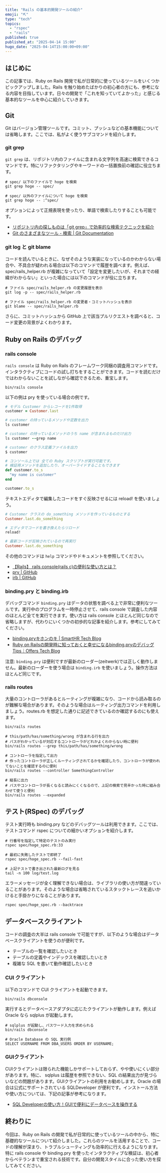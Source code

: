 ```yaml
---
title: "Rails の基本的開発ツールの紹介"
emoji: "⛏️"
type: "tech"
topics:
  - "rspec"
  - "rails"
published: true
published_at: "2025-04-14 15:00"
hugo_date: "2025-04-14T15:00:00+09:00"
---
```


## はじめに

この記事では、Ruby on Rails 開発で私が日常的に使っているツールをいくつかピックアップしました。Rails を触り始めたばかりの初心者の方にも、参考になる内容を目指しています。日々の開発で「これを知っていてよかった」と感じる基本的なツールを中心に紹介していきます。

## Git
Git はバージョン管理ツールです。コミット、プッシュなどの基本機能については省略します。ここでは、私がよく使うサブコマンドを紹介します。

### git grep
`git grep` は、リポジトリ内のファイルに含まれる文字列を高速に検索できるコマンドです。特にリファクタリングやキーワードの一括置換前の確認に役立ちます。

```
# spec/ 以下のファイルで hoge を検索
git grep hoge -- spec/

# spec/ 以外のファイルについて hoge を検索
git grep hoge -- :^spec/
```

オプションによって正規表現を使ったり、単語で検索したりすることも可能です。

* [リポジトリ内の探しものは「git grep」で効率的な検索テクニックを紹介
](https://envader.plus/article/386)
* [Git のさまざまなツール - 検索 | Git Documentation](https://git-scm.com/book/ja/v2/Git-%E3%81%AE%E3%81%95%E3%81%BE%E3%81%96%E3%81%BE%E3%81%AA%E3%83%84%E3%83%BC%E3%83%AB-%E6%A4%9C%E7%B4%A2)

### git log と git blame
コードを読んでいるときに、なぜそのような実装になっているのかわからない場合や、不具合が疑われる場合は以下のコマンドで履歴を調べます。例えば、 spec/rails_helper.rb が複雑になっていて「設定を変更したいが、それまでの経緯がわからない」といった場合には以下のコマンドが役に立ちます。

```
# ファイル spec/rails_helper.rb の変更履歴を表示
git log -p -- spec/rails_helper.rb

# ファイル spec/rails_helper.rb の変更者・コミットハッシュを表示
git blame -- spec/rails_helper.rb
```

さらに、コミットハッシュから GitHub 上で該当プルリクエストを調べると、コード変更の背景がよくわかります。

## Ruby on Rails のデバッグ

### rails console
`rails console` は Ruby on Rails のフレームワーク同梱の調査用コマンドです。インタラクティブにコードの試し打ちをすることができます。コードを読むだけではわからないことを試しながら確認できるため、重宝します。

```
bin/rails console
```

以下の例は pry を使っている場合の例です。

```ruby
# モデル Customer からレコードを1件取得
customer = Customer.last

# customer の持っているメソッドや定数を出力
ls customer

# customer の持っているメソッドのうち name が含まれるものだけ出力
ls customer --grep name

# customer のクラス定義ファイルを出力
$ customer

# コンソール上では 全ての Ruby スクリプトが実行可能です。
# 検証用メソッドを追加したり、オーバーライドすることもできます
def customer.to_s
  "my name is customer"
end

customer.to_s
```

テキストエディタで編集したコードをすぐ反映させるには reload! を使いましょう。

```ruby
# Customer クラスの do_something メソッドを作っているものとする
Customer.last.do_something

# エディタでコードを書き換えたらリロード
reload!

# 最新コードが反映されているので再実行
Customer.last.do_something
```

その他のコマンドは `help` コマンドやドキュメントを参照してください。

* [【Rails】 rails console(rails c)の便利な使い方とは？](https://pikawaka.com/rails/rails-console)
* [pry | GitHub](https://github.com/pry/pry)
* [irb | GitHub](https://github.com/ruby/irb)

### binding.pry と binding.irb
デバッグコマンド `binding.pry` はデータの状態を調べる上で非常に便利なツールです。実行中のプログラムを一時停止させて、rails console で調査した内容のほとんど全てを実行できます。使い方は rails console とほとんど同じなので省略しますが、代わりにいくつかの初歩的な記事を紹介します。参考にしてみてください。

- [binding.pryキホンのキ | SmartHR Tech Blog](https://tech.smarthr.jp/entry/2021/11/08/143649)
- [Ruby on Railsの開発時に知っておくと幸せになるbinding.pryのデバッグTips｜Offers Tech Blog](https://zenn.dev/overflow_offers/articles/20220602-binding-pry-debug-tips)

注意: `binding.pry` は便利ですが最新のローダー(zeitwerk)では正しく動作しません。最新のローダーを使う場合は `binding.irb` を使いましょう。操作方法はほとんど同じです。

### rails routes

大量のコントローラがあるとルーティングが複雑になり、コードから読み取るのが難解な場合があります。そのような場合はルーティング出力コマンドを利用しましょう。routes.rb を想定した通りに記述できているのか確認するのにも使えます。

```
bin/rails routes

# this/path/has/something/wrong が含まれる行を出力
# パスがわかっているが対応するコントローラがどれかよくわからない時に便利
bin/rails routes --grep this/path/has/something/wrong

# コントローラを指定して出力
# 作ったコントローラが正しくルーティングされてるかを確認したり、コントローラが使われてないことを確認するのに便利
bin/rails routes --controller SomethingController

# 縦長に出力
# パスやコントローラが長くなると読みにくくなるので、上記の検索で見辛かった時に組み合わせて使うと便利
bin/rails routes --expanded
```

## テスト(RSpec) のデバッグ

テスト実行時も binding.pry などのデバッグツールは利用できます。ここでは、テストコマンド rspec についての細かいオプションを紹介します。

```
# 行番号を指定して特定のテストのみ実行
rspec spec/hoge_spec.rb:33

# 最初に失敗したテストで即終了
rspec spec/hoge_spec.rb --fail-fast

# 上記テストで書き出された最新ログを見る
tail -n 100 log/test.log
```

エラーメッセージが全く理解できない場合は、ライブラリの使い方が間違っていることがあります。そのような場合は省略されているスタックトレースを追いかけると手掛かりになることがあります。

```
rspec spec/hoge_spec.rb --backtrace
```

## データベースクライアント

コードの調査の大半は rails console で可能ですが、以下のような場合はデータベースクライアントを使うのが便利です。

* テーブルの一覧を確認したいとき
* テーブルの定義やインデックスを確認したいとき
* 複雑な SQL を書いて動作確認したいとき

### CUI クライアント

以下のコマンドで CUI クライアントを起動できます。

```
bin/rails dbconsole
```

実行するとデータベースアダプタに応じたクライアントが動作します。例えば Oracle なら sqlplus が起動します。

```デモ
# sqlplus が起動し、パスワード入力を求められる
bin/rails dbconsole

# Oracle Database の SQL 実行例
SELECT USERNAME FROM DBA_USERS ORDER BY USERNAME;
```

### GUIクライアント

CUIクライアントは限られた機能しかサポートしておらず、やや使いにくい部分があります。特に、 sqlplus は履歴を参照できない、SQL の結果出力が見づらいなどの問題があります。GUIクライアントの利用をお勧めします。Oracle の場合は公式にサポートされている SQLDeveloper が便利です。インストール方法や使い方については、下記の記事が参考になります。

- [SQL Developerの使い方！GUIで便利にデータベースを操作する](https://style.potepan.com/articles/24899.html)

## 終わりに

今回は、Ruby on Rails の開発で私が日常的に使っているツールの中から、特に基礎的なツールについて紹介しました。これらのツールを活用することで、コードの理解が深まり、トラブルシューティングも効率的に行えるようになります。特に rails console や binding.pry を使ったインタラクティブな検証は、初心者からベテランまで重宝される技術です。自分の開発スタイルに合った使い方を探してみてください。
